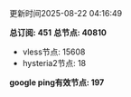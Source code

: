 更新时间2025-08-22 04:16:49

**总订阅: 451**
**总节点: 40810**
- vless节点: 15608
- hysteria2节点: 18

**google ping有效节点: 197**
